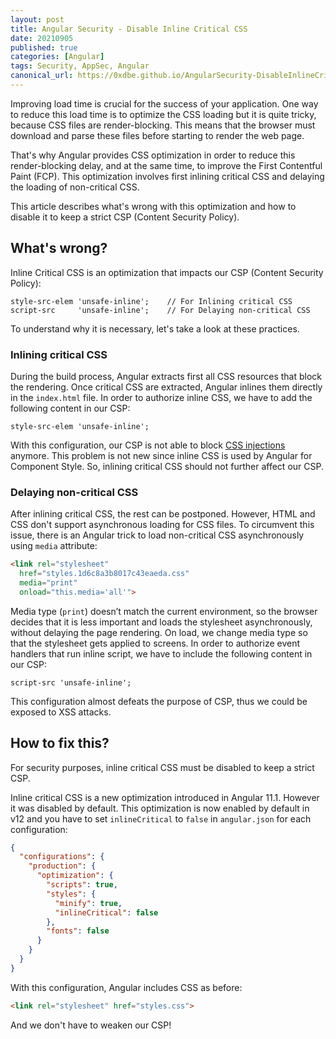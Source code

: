 ```yaml
---
layout: post
title: Angular Security - Disable Inline Critical CSS
date: 20210905
published: true
categories: [Angular]
tags: Security, AppSec, Angular
canonical_url: https://0xdbe.github.io/AngularSecurity-DisableInlineCriticalCSS/
---
```


Improving load time is crucial for the success of your application. One way to reduce this load time is to optimize the CSS loading but it is quite tricky, because CSS files are render-blocking. This means that the browser must download and parse these files before starting to render the web page.

That's why Angular provides CSS optimization in order to reduce this render-blocking delay, and at the same time, to improve the First Contentful Paint (FCP). This optimization involves first inlining critical CSS and delaying the loading of non-critical CSS.

This article describes what's wrong with this optimization and how to disable it to keep a strict CSP (Content Security Policy).

## What's wrong?

Inline Critical CSS is an optimization that impacts our CSP (Content Security Policy):

```
style-src-elem 'unsafe-inline';    // For Inlining critical CSS
script-src     'unsafe-inline';    // For Delaying non-critical CSS
```

To understand why it is necessary, let's take a look at these practices.

### Inlining critical CSS

During the build process, Angular extracts first all CSS resources that block the rendering. Once critical CSS are extracted, Angular inlines them directly in the ``index.html`` file. In order to authorize inline CSS, we have to add the following content in our CSP:

```
style-src-elem 'unsafe-inline';
```

With this configuration, our CSP is not able to block [CSS injections](https://www.netsparker.com/blog/web-security/private-data-stolen-exploiting-css-injection/) anymore. This problem is not new since inline CSS is used by Angular for Component Style. So, inlining critical CSS should not further affect our CSP.

### Delaying non-critical CSS

After inlining critical CSS, the rest can be postponed. However, HTML and CSS don't support asynchronous loading for CSS files. To circumvent this issue, there is an Angular trick to load non-critical CSS asynchronously using ``media`` attribute:

```html
<link rel="stylesheet"
  href="styles.1d6c8a3b8017c43eaeda.css"
  media="print"
  onload="this.media='all'">
```

Media type (``print``) doesn’t match the current environment, so the browser decides that it is less important and loads the stylesheet asynchronously, without delaying the page rendering. On load, we change media type so that the stylesheet gets applied to screens. In order to authorize event handlers that run inline script, we have to include the following content in our CSP:

```
script-src 'unsafe-inline';
```

This configuration almost defeats the purpose of CSP, thus we could be exposed to XSS attacks.


## How to fix this?

For security purposes, inline critical CSS must be disabled to keep a strict CSP.

Inline critical CSS is a new optimization introduced in Angular 11.1. However it was disabled by default. This optimization is now enabled by default in v12 and you have to set ``inlineCritical`` to ``false`` in ``angular.json`` for each configuration:

```json
{
  "configurations": {
    "production": {
      "optimization": {
        "scripts": true,
        "styles": {
          "minify": true,
          "inlineCritical": false
        },
        "fonts": false
      }
    }
  }
}
```

With this configuration, Angular includes CSS as before:

```html
<link rel="stylesheet" href="styles.css">
```

And we don't have to weaken our CSP!

